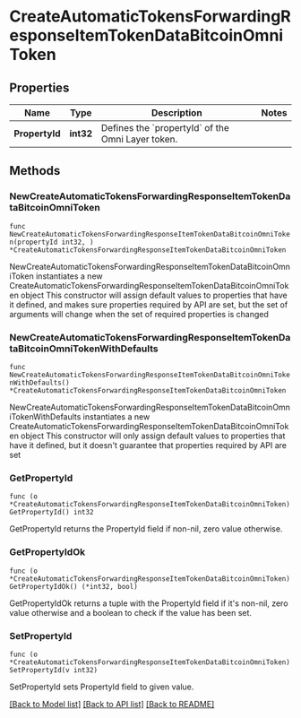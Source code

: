 # CreateAutomaticTokensForwardingResponseItemTokenDataBitcoinOmniToken

## Properties

Name | Type | Description | Notes
------------ | ------------- | ------------- | -------------
**PropertyId** | **int32** | Defines the &#x60;propertyId&#x60; of the Omni Layer token. | 

## Methods

### NewCreateAutomaticTokensForwardingResponseItemTokenDataBitcoinOmniToken

`func NewCreateAutomaticTokensForwardingResponseItemTokenDataBitcoinOmniToken(propertyId int32, ) *CreateAutomaticTokensForwardingResponseItemTokenDataBitcoinOmniToken`

NewCreateAutomaticTokensForwardingResponseItemTokenDataBitcoinOmniToken instantiates a new CreateAutomaticTokensForwardingResponseItemTokenDataBitcoinOmniToken object
This constructor will assign default values to properties that have it defined,
and makes sure properties required by API are set, but the set of arguments
will change when the set of required properties is changed

### NewCreateAutomaticTokensForwardingResponseItemTokenDataBitcoinOmniTokenWithDefaults

`func NewCreateAutomaticTokensForwardingResponseItemTokenDataBitcoinOmniTokenWithDefaults() *CreateAutomaticTokensForwardingResponseItemTokenDataBitcoinOmniToken`

NewCreateAutomaticTokensForwardingResponseItemTokenDataBitcoinOmniTokenWithDefaults instantiates a new CreateAutomaticTokensForwardingResponseItemTokenDataBitcoinOmniToken object
This constructor will only assign default values to properties that have it defined,
but it doesn't guarantee that properties required by API are set

### GetPropertyId

`func (o *CreateAutomaticTokensForwardingResponseItemTokenDataBitcoinOmniToken) GetPropertyId() int32`

GetPropertyId returns the PropertyId field if non-nil, zero value otherwise.

### GetPropertyIdOk

`func (o *CreateAutomaticTokensForwardingResponseItemTokenDataBitcoinOmniToken) GetPropertyIdOk() (*int32, bool)`

GetPropertyIdOk returns a tuple with the PropertyId field if it's non-nil, zero value otherwise
and a boolean to check if the value has been set.

### SetPropertyId

`func (o *CreateAutomaticTokensForwardingResponseItemTokenDataBitcoinOmniToken) SetPropertyId(v int32)`

SetPropertyId sets PropertyId field to given value.



[[Back to Model list]](../README.md#documentation-for-models) [[Back to API list]](../README.md#documentation-for-api-endpoints) [[Back to README]](../README.md)


